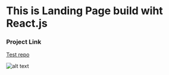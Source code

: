# This is Landing Page build wiht React.js

### Project Link
[Test repo](https://test-repo-45g8.vercel.app/)


![alt text](https://test-repo-45g8.vercel.app/Assist/projectimg.png)